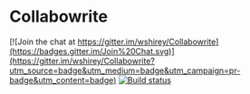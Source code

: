 # Collabowrite

[![Join the chat at https://gitter.im/wshirey/Collabowrite](https://badges.gitter.im/Join%20Chat.svg)](https://gitter.im/wshirey/Collabowrite?utm_source=badge&utm_medium=badge&utm_campaign=pr-badge&utm_content=badge)
[![Build status](https://ci.appveyor.com/api/projects/status/gt8ln0x3iyrj8v7f?svg=true)](https://ci.appveyor.com/project/wshirey/collabowrite)
